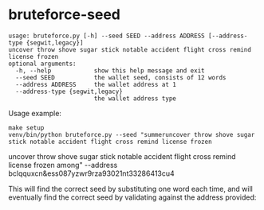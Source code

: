# bruteforce-seed

    usage: bruteforce.py [-h] --seed SEED --address ADDRESS [--address-type {segwit,legacy}]
    uncover throw shove sugar stick notable accident flight cross remind license frozen
    optional arguments:
      -h, --help            show this help message and exit
      --seed SEED           the wallet seed, consists of 12 words
      --address ADDRESS     the wallet address at 1
      --address-type {segwit,legacy}
                            the wallet address type

Usage example:

    make setup
    venv/bin/python bruteforce.py --seed "summeruncover throw shove sugar stick notable accident flight cross remind license frozen

uncover throw shove sugar stick notable accident flight cross remind license frozen
among" --address bclqquxcn&ess087yzwr9rza93021nt33286413cu4



This will find the correct seed by substituting one word each time, and will eventually find the correct seed by validating against the address provided:


